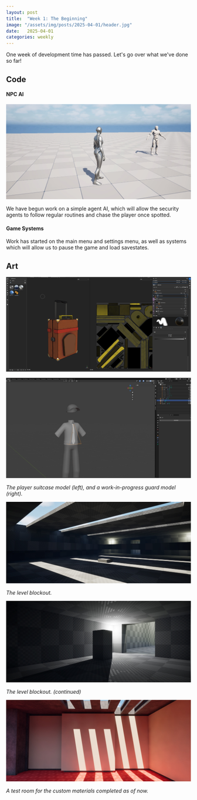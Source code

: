 ```yaml
---
layout: post
title:  "Week 1: The Beginning"
image: "/assets/img/posts/2025-04-01/header.jpg"
date:   2025-04-01
categories: weekly
---
```


One week of development time has passed. Let's go over what we've done so far!

## Code

#### NPC AI

![Several humanoid debug models on a test plane.](/assets/img/posts/2025-04-01/code_movement.jpg)

We have begun work on a simple agent AI, which will allow the security agents to follow regular routines and chase the player once spotted.

#### Game Systems

Work has started on the main menu and settings menu, as well as systems which will allow us to pause the game and load savestates.

## Art

<!-- Markdown has its own syntax for images, but it isn't super compatible with css. womp womp -->
<p class="hstack">
	<img src="/assets/img/posts/2025-04-01/art_zhou_suitcase.png" />
</p>
<p class="hstack">
	<img src="/assets/img/posts/2025-04-01/art_zhou_guard.png" />
</p>

*The player suitcase model (left), and a work-in-progress guard model (right).*

![Blockout Room 1](/assets/img/posts/2025-04-01/art_logan_room1.jpg)

*The level blockout.*

![Blockout Room 2](/assets/img/posts/2025-04-01/art_logan_room2.jpg)

*The level blockout. (continued)*

![Material Test Room](/assets/img/posts/2025-04-01/art_jadon_testroom.jpg)

*A test room for the custom materials completed as of now.*
